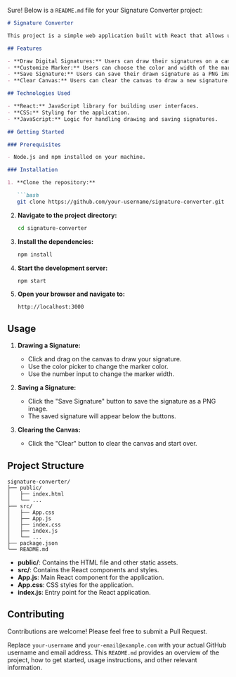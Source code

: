Sure! Below is a `README.md` file for your Signature Converter project:

```markdown
# Signature Converter

This project is a simple web application built with React that allows users to create and save digital signatures. Users can customize the marker color and width, draw their signature on a canvas, and save the signature as a PNG image.

## Features

- **Draw Digital Signatures:** Users can draw their signatures on a canvas.
- **Customize Marker:** Users can choose the color and width of the marker.
- **Save Signature:** Users can save their drawn signature as a PNG image.
- **Clear Canvas:** Users can clear the canvas to draw a new signature.

## Technologies Used

- **React:** JavaScript library for building user interfaces.
- **CSS:** Styling for the application.
- **JavaScript:** Logic for handling drawing and saving signatures.

## Getting Started

### Prerequisites

- Node.js and npm installed on your machine.

### Installation

1. **Clone the repository:**

   ```bash
   git clone https://github.com/your-username/signature-converter.git
   ```

2. **Navigate to the project directory:**

   ```bash
   cd signature-converter
   ```

3. **Install the dependencies:**

   ```bash
   npm install
   ```

4. **Start the development server:**

   ```bash
   npm start
   ```

5. **Open your browser and navigate to:**

   ```
   http://localhost:3000
   ```

## Usage

1. **Drawing a Signature:**
   - Click and drag on the canvas to draw your signature.
   - Use the color picker to change the marker color.
   - Use the number input to change the marker width.

2. **Saving a Signature:**
   - Click the "Save Signature" button to save the signature as a PNG image.
   - The saved signature will appear below the buttons.

3. **Clearing the Canvas:**
   - Click the "Clear" button to clear the canvas and start over.

## Project Structure

```
signature-converter/
├── public/
│   ├── index.html
│   └── ...
├── src/
│   ├── App.css
│   ├── App.js
│   ├── index.css
│   ├── index.js
│   └── ...
├── package.json
└── README.md
```

- **public/**: Contains the HTML file and other static assets.
- **src/**: Contains the React components and styles.
- **App.js**: Main React component for the application.
- **App.css**: CSS styles for the application.
- **index.js**: Entry point for the React application.



## Contributing

Contributions are welcome! Please feel free to submit a Pull Request.

Replace `your-username` and `your-email@example.com` with your actual GitHub username and email address. This `README.md` provides an overview of the project, how to get started, usage instructions, and other relevant information.
